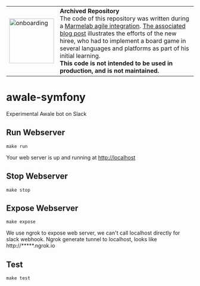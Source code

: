 <table>
        <tr>
            <td><img width="120" src="https://cdnjs.cloudflare.com/ajax/libs/octicons/8.5.0/svg/rocket.svg" alt="onboarding" /></td>
            <td><strong>Archived Repository</strong><br />
            The code of this repository was written during a <a href="https://marmelab.com/blog/2018/09/05/agile-integration.html">Marmelab agile integration</a>. <a href="https://marmelab.com/blog/2017/03/15/awale-slack.html">The associated blog post</a> illustrates the efforts of the new hiree, who had to implement a board game in several languages and platforms as part of his initial learning.<br />
        <strong>This code is not intended to be used in production, and is not maintained.</strong>
        </td>
        </tr>
</table>

# awale-symfony

Experimental Awale bot on Slack

## Run Webserver

```
make run
```

Your web server is up and running at [http://localhost](http://localhost)

## Stop Webserver

```
make stop
```

## Expose Webserver

```
make expose
```

We use ngrok to expose web server, we can't call localhost directly for slack webhook.
Ngrok generate tunnel to localhost, looks like http://*****.ngrok.io

## Test

```
make test
```
